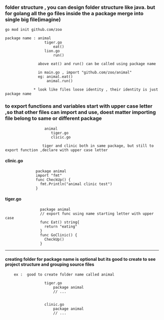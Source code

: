 ### folder structure , you can design folder structure like java. but for golang all the go files inside the a package merge into single big file(imagine)

    go mod init github.com/zoo

    package name : animal
                      tiger.go
                          eat()
                      lion.go
                          run()
                          
                   above eat() and run() can be called using package name
                   
                   in main.go , import "github.com/zoo/animal"
                   eg: animal.eat()
                       animal.run()
                 
                 * look like files loose identity , their identity is just package name
                 
                 
                 
### to export functions and variables start with upper case letter ,so that other files can import and use, doest matter importing file belong to same or different package


                      animal
                         tiger.go
                         clicic.go
                         
                     tiger and clinic both in same package, but still to export function ,declare with upper case letter    
                         
                    
#### clinic.go


                  package animal
                  import "fmt"
                  func CheckUp() {
                    fmt.Println("animal clinic test")
                  }
                  
#### tiger.go
                    
                    package animal
                    // export func using name starting letter with upper case
                    func Eat() string{
                      return "eating"
                    }
                    func GoClinic() {
                      CheckUp()
                    }

---


#### creating folder for package name is optional but its good to create to see project structure and grouping source files


        ex :  good to create folder name called animal

                      tiger.go 
                          package animal
                          // ...


                      clinic.go
                          package animal
                          // ...    

